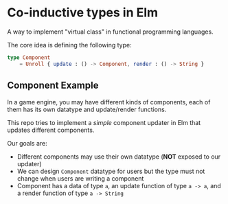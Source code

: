 # Co-inductive types in Elm

A way to implement "virtual class" in functional programming languages.

The core idea is defining the following type:

```elm
type Component
    = Unroll { update : () -> Component, render : () -> String }
```

## Component Example

In a game engine, you may have different kinds of components, each of them has its own datatype and update/render functions.

This repo tries to implement a *simple* component updater in Elm that updates different components.

Our goals are:

- Different components may use their own datatype (**NOT** exposed to our updater)
- We can design `Component` datatype for users but the type must not change when users are writing a component
- Component has a data of type `a`, an update function of type `a -> a`, and a render function of type `a -> String`

